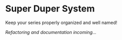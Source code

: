 # Super Duper System
Keep your series properly organized and well named!

*Refactoring and documentation incoming...*
